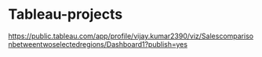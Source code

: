 # Tableau-projects
https://public.tableau.com/app/profile/vijay.kumar2390/viz/Salescomparisonbetweentwoselectedregions/Dashboard1?publish=yes
